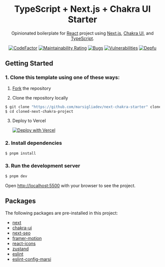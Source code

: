 <div align="center">
  <h1>TypeScript + Next.js + Chakra UI Starter</h1>
  <p>Opinionated boilerplate for <a href="https://reactjs.org" target="_blank">React</a> project using <a href="https://nextjs.org/=" target="_blank">Next.js</a>, <a href="https://chakra-ui.com" target="_blank">Chakra UI</a>, and <a href="https://www.typescriptlang.org" target="_blank">TypeScript</a>.</p>
  
  
[![CodeFactor](https://www.codefactor.io/repository/github/marsidev/next-chakra-starter/badge)](https://www.codefactor.io/repository/github/marsidev/next-chakra-starter)
[![Maintainability Rating](https://sonarcloud.io/api/project_badges/measure?project=marsigliadev_next-chakra-starter&metric=sqale_rating)](https://sonarcloud.io/summary/new_code?id=marsigliadev_next-chakra-starter)
[![Bugs](https://sonarcloud.io/api/project_badges/measure?project=marsigliadev_next-chakra-starter&metric=bugs)](https://sonarcloud.io/summary/new_code?id=marsigliadev_next-chakra-starter)
[![Vulnerabilities](https://sonarcloud.io/api/project_badges/measure?project=marsigliadev_next-chakra-starter&metric=vulnerabilities)](https://sonarcloud.io/summary/new_code?id=marsigliadev_next-chakra-starter)
[![Depfu](https://badges.depfu.com/badges/5ce1a740c04047bcecc248c1a4d03e8c/overview.svg)](https://depfu.com/github/marsidev/next-chakra-starter?project_id=35366)
</div>


## Getting Started

### 1. Clone this template using one of these ways:

1. [Fork](https://github.com/marsigliadev/next-chakra-starter/fork) the repository

2. Clone the repository locally
```bash
$ git clone "https://github.com/marsigliadev/next-chakra-starter" cloned-next-chakra-project
$ cd cloned-next-chakra-project
```

3. Deploy to Vercel
   
   [![Deploy with Vercel](https://vercel.com/button)](https://vercel.com/new/clone?repository-url=https%3A%2F%2Fgithub.com%2Fmarsigliadev%2Fnext-chakra-starter)

### 2. Install dependencies
```bash
$ pnpm install
```

### 3. Run the development server
```bash
$ pnpm dev
```

Open [http://localhost:5500](http://localhost:5500) with your browser to see the project.

## Packages
The following packages are pre-installed in this project:
  - [next](https://github.com/vercel/next.js)
  - [chakra-ui](https://github.com/chakra-ui/chakra-ui)
  - [next-seo](https://github.com/garmeeh/next-seo)
  - [framer-motion](https://github.com/framer/motion)
  - [react-icons](https://github.com/react-icons/react-icons)
  - [zustand](https://github.com/pmndrs/zustand)
  - [eslint](https://github.com/eslint/eslint)
  - [eslint-config-marsi](https://github.com/marsidev/eslint-config-marsi)
